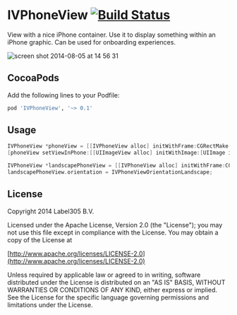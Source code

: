 IVPhoneView [![Build Status](https://travis-ci.org/Label305/IVPhoneView.svg)](https://travis-ci.org/Label305/IVPhoneView)
===========

View with a nice iPhone container. Use it to display something within an iPhone graphic. Can be used for onboarding experiences.

![screen shot 2014-08-05 at 14 56 31](https://cloud.githubusercontent.com/assets/44893/3811487/f8ae6f10-1c9f-11e4-93cc-1045fe84ea2f.png)

CocoaPods
---------

Add the following lines to your Podfile:

```ruby
pod 'IVPhoneView', '~> 0.1'
```

Usage
---------

```objective-c
IVPhoneView *phoneView = [[IVPhoneView alloc] initWithFrame:CGRectMake(80, 120, 160, 335)];
[phoneView setViewInPhone:[[UIImageView alloc] initWithImage:[UIImage imageNamed:@"myScreenshot"]]];
```

```objective-c
IVPhoneView *landscapePhoneView = [[IVPhoneView alloc] initWithFrame:CGRectMake(-7, 30, 335, 160)];
landscapePhoneView.orientation = IVPhoneViewOrientationLandscape;
```

License
---------
Copyright 2014 Label305 B.V.

Licensed under the Apache License, Version 2.0 (the "License");
you may not use this file except in compliance with the License.
You may obtain a copy of the License at

[http://www.apache.org/licenses/LICENSE-2.0](http://www.apache.org/licenses/LICENSE-2.0)

Unless required by applicable law or agreed to in writing, software
distributed under the License is distributed on an "AS IS" BASIS,
WITHOUT WARRANTIES OR CONDITIONS OF ANY KIND, either express or implied.
See the License for the specific language governing permissions and
limitations under the License.
